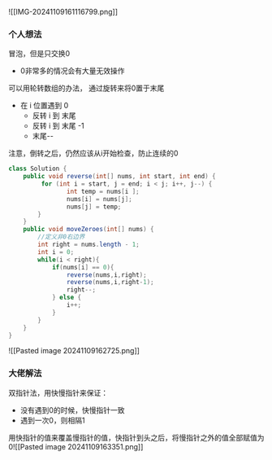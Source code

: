 ![[IMG-20241109161116799.png]]
### 个人想法

冒泡，但是只交换0
- 0非常多的情况会有大量无效操作

可以用轮转数组的办法， 通过旋转来将0置于末尾

- 在 i 位置遇到 0
	- 反转 i 到 末尾
	- 反转 i 到 末尾 -1
	- 末尾--

注意，倒转之后，仍然应该从i开始检查，防止连续的0

```JAVA
class Solution {
    public void reverse(int[] nums, int start, int end) {
         for (int i = start, j = end; i < j; i++, j--) {
                int temp = nums[i ];
                nums[i] = nums[j];
                nums[j] = temp;
        } 
    }
    public void moveZeroes(int[] nums) {
        //定义非0右边界
        int right = nums.length - 1;
        int i = 0;
        while(i < right){
            if(nums[i] == 0){
                reverse(nums,i,right);
                reverse(nums,i,right-1);
                right--;
            } else {
                i++;
            }
        }
    }
}
```
![[Pasted image 20241109162725.png]]


### 大佬解法

双指针法，用快慢指针来保证：

- 没有遇到0的时候，快慢指针一致
- 遇到一次0，则相隔1

用快指针的值来覆盖慢指针的值，快指针到头之后，将慢指针之外的值全部赋值为0![[Pasted image 20241109163351.png]]